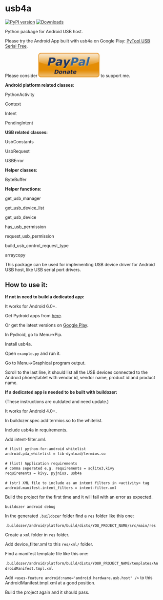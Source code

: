 # usb4a
[![PyPI version](https://badge.fury.io/py/usb4a.svg)](https://badge.fury.io/py/usb4a) [![Downloads](https://pepy.tech/badge/usb4a)](https://pepy.tech/project/usb4a)

Python package for Android USB host.

Please try the Android App built with usb4a on Google Play: [PyTool USB Serial Free](https://play.google.com/store/apps/details?id=com.quanlin.pytoolusbserialfree).

Please consider [![Paypal Donate](https://github.com/jacklinquan/images/blob/master/paypal_donate_button_200x80.png)](https://www.paypal.me/jacklinquan) to support me.

**Android platform related classes:**

PythonActivity

Context

Intent

PendingIntent

**USB related classes:**

UsbConstants

UsbRequest

USBError

**Helper classes:**

ByteBuffer

**Helper functions:**

get_usb_manager

get_usb_device_list

get_usb_device

has_usb_permission

request_usb_permission

build_usb_control_request_type

arraycopy


This package can be used for implementing USB device driver for Android USB host, like USB serial port drivers.

## How to use it:
**If not in need to build a dedicated app:**

It works for Android 6.0+.

Get Pydroid apps from [here](https://github.com/jacklinquan/Pydroid_Apks).

Or get the latest versions on [Google Play](https://play.google.com/store/apps).

In Pydroid, go to Menu->Pip.

Install usb4a.

Open `example.py` and run it.

Go to Menu->Graphical program output.

Scroll to the last line, it should list all the USB devices connected to the Android phone/tablet with vendor id, vendor name, product id and product name.

**If a dedicated app is needed to be built with buildozer:**

(These instructions are outdated and need update.)

It works for Android 4.0+.

In buildozer.spec add termios.so to the whitelist.

Include usb4a in requirements.

Add intent-filter.xml.

```
# (list) python-for-android whitelist
android.p4a_whitelist = lib-dynload/termios.so

# (list) Application requirements
# comma seperated e.g. requirements = sqlite3,kivy
requirements = kivy, pyjnius, usb4a

# (str) XML file to include as an intent filters in <activity> tag
android.manifest.intent_filters = intent-filter.xml 
```

Build the project for the first time and it will fail with an error as expected.

`buildozer android debug`

In the generated  `.buildozer` folder find a `res` folder like this one:

`.buildozer/android/platform/build/dists/YOU_PROJECT_NAME/src/main/res`

Create a `xml` folder in `res` folder.

Add device_filter.xml to this `res/xml/` folder.

Find a manifest template file like this one:

`.buildozer/android/platform/build/dists/YOUR_PROJECT_NAME/templates/AndroidManifest.tmpl.xml`

Add  `<uses-feature android:name="android.hardware.usb.host" />`  to this AndroidManifest.tmpl.xml at a good position.

Build the project again and it should pass.
